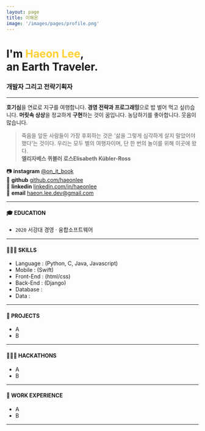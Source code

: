 ```yaml
---
layout: page
title: 이해온
image: '/images/pages/profile.png'
---
```


# I'm <span style="color:#ffd034">Haeon Lee</span>, <br/> an Earth Traveler.
### 개발자 그리고 전략기획자
---

**호기심**을 연료로 지구를 여행합니다. **경영 전략과 프로그래밍**으로 밥 벌어 먹고 싶(!)습니다. **머릿속 상상**을 정교하게 **구현**하는 것이 꿈입니다. 농담하기를 좋아합니다. 웃음이 많습니다. 

> 죽음을 앞둔 사람들이 가장 후회하는 것은 '삶을 그렇게 심각하게 살지 말았어야 했다'는 것이다.
우리는 모두 별의 여행자이며, 단 한 번의 놀이를 위해 이곳에 왔다. <br/> 
**엘리자베스 퀴블러 로스Elisabeth Kübler-Ross**

📷 **instagram** [@on_it_book](https://www.instagram.com/on_it_book) <br/>
🌿 **github** [github.com/haeonlee](https://github.com/haeonlee) <br/>
🔗 **linkedin** [linkedin.com/in/haeonlee](https://www.linkedin.com/in/haeonlee/) <br/>
📮 **email** haeon.lee.dev@gmail.com

---

#### 🎓 **EDUCATION** 
- `2020` 서강대 경영 · 융합소프트웨어

---

#### 👩🏻‍💻 **SKILLS** 
- Language : (Python, C, Java, Javascript)
- Mobile : (Swift)
- Front-End : (html/css)
- Back-End : (Django)
- Database :
- Data :

---

#### 📑 **PROJECTS** 
- A
- B

---

#### 🏃🏻‍♀️ **HACKATHONS** 
- A
- B

---

#### 🏢 **WORK EXPERIENCE** 
- A
- B

---